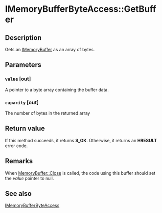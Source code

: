 # IMemoryBufferByteAccess::GetBuffer

## Description

Gets an [IMemoryBuffer](https://learn.microsoft.com/uwp/api/windows.foundation.imemorybuffer) as an array of bytes.

## Parameters

### `value` [out]

A pointer to a byte array containing the buffer data.

### `capacity` [out]

The number of bytes in the returned array

## Return value

If this method succeeds, it returns **S_OK**. Otherwise, it returns an **HRESULT** error code.

## Remarks

When [MemoryBuffer::Close](https://learn.microsoft.com/uwp/api/windows.foundation.memorybuffer.close) is called, the code using this buffer should set the *value* pointer to null.

## See also

[IMemoryBufferByteAccess](https://learn.microsoft.com/previous-versions/mt297505(v=vs.85))
